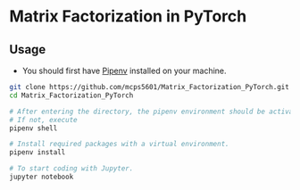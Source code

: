 # Matrix Factorization in PyTorch
## Usage
- You should first have [Pipenv](https://github.com/pypa/pipenv) installed on your machine.
```bash
git clone https://github.com/mcps5601/Matrix_Factorization_PyTorch.git
cd Matrix_Factorization_PyTorch

# After entering the directory, the pipenv environment should be activated automatically.
# If not, execute
pipenv shell

# Install required packages with a virtual environment.
pipenv install

# To start coding with Jupyter.
jupyter notebook
```
